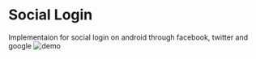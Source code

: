 # Social Login
Implementaion for social login on android through facebook, twitter and google
![demo](https://i.imgsafe.org/bf/bfe2b50852.png)
